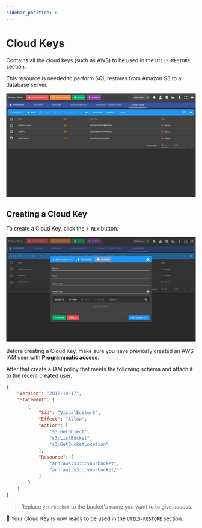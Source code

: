 ```yaml
---
sidebar_position: 6
---
```


# Cloud Keys

Contains all the cloud keys (such as AWS) to be used in the `UTILS-RESTORE` section.

This resource is needed to perform SQL restores from Amazon S3 to a database server.

![alt text](../../../assets/inventory/cloud.png "Inventory - Cloud Keys")

## Creating a Cloud Key

To create a Cloud Key, click the `+ NEW` button.

![alt text](../../../assets/inventory/cloud-new.png "Inventory - New Cloud Key")

Before creating a Cloud Key, make sure you have previosly created an AWS IAM user with **Programmatic access**.

After that create a IAM policy that meets the following schema and attach it to the recent created user.

```json title="AWS IAM Policy"
{
    "Version": "2012-10-17",
    "Statement": [
        {
            "Sid": "VisualEditor0",
            "Effect": "Allow",
            "Action": [
                "s3:GetObject",
                "s3:ListBucket",
                "s3:GetBucketLocation"
            ],
            "Resource": [
                "arn:aws:s3:::yourbucket",
                "arn:aws:s3:::yourbucket/*"
            ]
        }
    ]
}
```

> Replace `yourbucket` to the bucket's name you want to to give access.

🚀 Your Cloud Key is now ready to be used in the `UTILS-RESTORE` section.